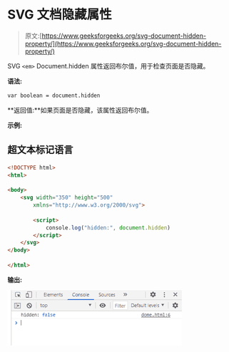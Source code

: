 # SVG 文档隐藏属性

> 原文:[https://www.geeksforgeeks.org/svg-document-hidden-property/](https://www.geeksforgeeks.org/svg-document-hidden-property/)

SVG `<em>` Document.hidden 属性返回布尔值，用于检查页面是否隐藏。

**语法:**

```html
var boolean = document.hidden

```

**返回值:**如果页面是否隐藏，该属性返回布尔值。

**示例:**

## 超文本标记语言

```html
<!DOCTYPE html>
<html>

<body>
    <svg width="350" height="500" 
        xmlns="http://www.w3.org/2000/svg">

        <script>
            console.log("hidden:", document.hidden)
        </script>
    </svg>
</body>

</html>
```

**输出:**

![](img/7e3ba2574aa1122e2f520e78123d1ceb.png)